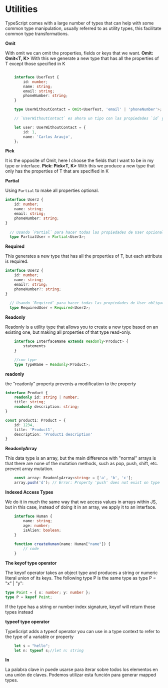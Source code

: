 # Utilities

TypeScript comes with a large number of types that can help with some common type manipulation, usually referred to as utility types, this facilitate common type transformations.

**Omit**

With omit we can omit the properties, fields or keys that we want.
**Omit: Omit<T, K>**
With this we generate a new type that has all the properties of T except those specified in K

```ts

    interface UserTest {
        id: number;
        name: string;
        email: string;
        phoneNumber: string;
    }

    type UserWithoutContact = Omit<UserTest, 'email' | 'phoneNumber'>;

    // `UserWithoutContact` es ahora un tipo con las propiedades `id` y `name`, pero sin `email` ni `phoneNumber`.

    let user: UserWithoutContact = {
        id: 1,
        name: 'Carlos Araujo',
    };
```

**Pick**

It is the opposite of Omit, here I choose the fields that I want to be in my type or interface.
**Pick: Pick<T, K>**
With this we produce a new type that only has the properties of T that are specified in K


**Partial**

Using `Partial` to make all properties optional.

```ts
interface User3 {
    id: number;
    name: string;
    email: string;
    phoneNumber: string;
}
  
  // Usando `Partial` para hacer todas las propiedades de User opcionales
  type PartialUser = Partial<User3>;
```

**Required**

This generates a new type that has all the properties of T, but each attribute is required.

```ts
interface User2 {
    id: number;
    name: string;
    email?: string;
    phoneNumber?: string;
}
  
  // Usando `Required` para hacer todas las propiedades de User obligatorias
  type RequiredUser = Required<User2>;
```

**Readonly**

Readonly<T> is a utility type that allows you to create a new type based on an existing one, but making all properties of that type read-only.

```ts
    interface InterfaceName extends Readonly<Product> {
        statements
    }

    //con type
    type TypeName = Readonly<Product>;
```

**readonly**

the "readonly" property prevents a modification to the property

```ts
interface Product {
    readonly id: string | number;
    title: string;
    readonly description: string;
}

const product1: Product = {
    id: 1234,
    title: 'Product1',
    description: 'Product1 description'
}
```

**ReadonlyArray**

This data type is an array, but the main difference with "normal" arrays is that there are none of the mutation methods, such as pop, push, shift, etc. prevent array mutation.
    
```ts
    const array: ReadonlyArray<string> = ['a', 'b', 'c'];
    array.push('d'); // Error: Property 'push' does not exist on type 'readonly string[]'.
```

**Indexed Access Types**

We do it in much the same way that we access values ​​in arrays within JS, but in this case, instead of doing it in an array, we apply it to an interface.

```ts
    interface Human {
        name: string;
        age: number;
        isAlien: boolean;
    }
    
    function createHuman(name: Human["name"]) {
        // code
    }
```


**The keyof type operator**

The keyof operator takes an object type and produces a string or numeric literal union of its keys. The following type P is the same type as type P = "x" | "y":

```ts
type Point = { x: number; y: number };
type P = keyof Point;
```

If the type has a string or number index signature, keyof will return those types instead

**typeof type operator**

TypeScript adds a typeof operator you can use in a type context to refer to the type of a variable or property

```ts
    let s = "hello";
    let n: typeof s;//let n: string
```

**In**

La palabra clave in puede usarse para iterar sobre todos los elementos en una unión de claves. Podemos utilizar esta función para generar mapped types.